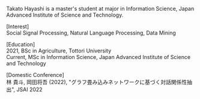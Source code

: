 
Takato Hayashi is a master's student at major in Information Science, Japan Advanced Institute of Science and Technology.

[Interest]  
Social Signal Processing, Natural Language Processing, Data Mining

[Education]  
2021, BSc in Agriculture, Tottori University  
Current, MSc in Information Science, Japan Advanced Institute of Science and Technology

[Domestic Conference]  
林 貴斗, 岡田将吾 (2022), "グラフ畳み込みネットワークに基づく対話関係性抽出", JSAI 2022

